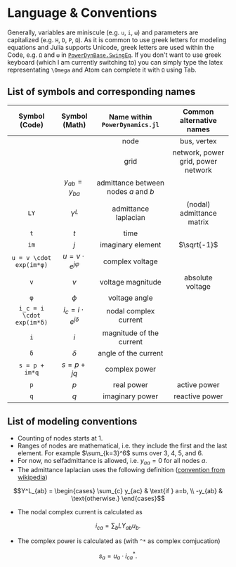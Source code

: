 # Language & Conventions

Generally, variables are miniscule (e.g. `u`, `i`, `ω`) and parameters are capitalized (e.g. `H`, `D`, `P`, `Ω`). As it is common to use greek letters for modeling equations and Julia supports
Unicode, greek letters are used within the Code, e.g. `Ω` and `ω` in [`PowerDynBase.SwingEq`](@ref). If you don't want to use greek keyboard (which I am currently switching to) you can simply type the latex representating `\Omega` and Atom can complete it with `Ω` using Tab.

## List of symbols and corresponding names

| Symbol (Code) | Symbol (Math) | Name within `PowerDynamics.jl` | Common alternative names |
|:-------------:|:-------------:|:---------------------:|:------------------------:|
|   |   | node  | bus, vertex  |
|   |   | grid  | network, power grid, power network  |
|  | $y_{ab} = y_{ba}$  | admittance between nodes $a$ and $b$  |   |
| `LY` | $Y^L$  | admittance laplacian  | (nodal) admittance matrix  |
| `t`  | $t$  | time  |  |
| `im`  | $j$  | imaginary element  | $\sqrt{-1}$  |
| `u = v \cdot exp(im*φ)`  | $u = v \cdot e^{jφ}$  | complex voltage  |   |
| `v`   | $v$  | voltage magnitude  | absolute voltage  |
| `φ`  | $\phi$  | voltage angle  |   |
| `i_c = i \cdot exp(im*δ)`  | $i_c = i \cdot e^{j\delta}$  | nodal complex current  |   |
| `i`  | $i$  | magnitude of the current  |   |
| `δ`  | $\delta$  |  angle of the current |   |
|  `s = p + im*q` | $s = p + jq$  | complex power   |   |
| `p`   |$p$   | real power   | active power  |
|`q`   |  $q$ | imaginary power  | reactive power  |

## List of modeling conventions

- Counting of nodes starts at 1.
- Ranges of nodes are mathematical, i.e. they include the first and the last element. For example $\sum_{k=3}^6$ sums over $3$, $4$, $5$, and $6$.
- For now, no selfadmittance is allowed, i.e. $y_{aa} = 0$ for all nodes $a$.
- The admittance laplacian uses the following definition ([convention from wikipedia](https://en.wikipedia.org/wiki/Nodal_admittance_matrix#Construction))
```math
Y^L_{ab} = \begin{cases}
  \sum_{c} y_{ac} & \text{if } a=b, \\
  -y_{ab} & \text{otherwise.}
\end{cases}
```
- The nodal complex current is calculated as
```math
{i_c}_a = \sum_{b} LY_{ab} u_b .
```
- The complex power is calculated as (with ``^*`` as complex comjucation)
```math
s_a = u_a \cdot {i_c}_a^*.
```
